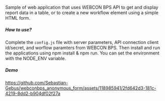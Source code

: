 Sample of web application that uses WEBCON BPS API to get and display report data in a table, or to create a new workflow element using a simple HTML form.

<h5>How to use?</h5>

Complete the <code>config.js</code> file with server parameters, API connection client id/secret, and worflow paramters from WEBCON BPS. Then install and run the applications using npm install & npm run. You can set the environment with the NODE_ENV variable.

<h5>Demo</h5>

https://github.com/Sebastian-Gebus/webconbps_anonymous_form/assets/118985941/2fd642d3-181c-4219-8dd2-b904df02f27a
